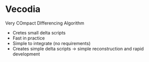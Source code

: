 # Vecodia

Very COmpact DIfferencing Algorithm

- Cretes small delta scripts
- Fast in practice
- Simple to integrate (no requirements)
- Creates simple delta scripts -> simple reconstruction and rapid development
